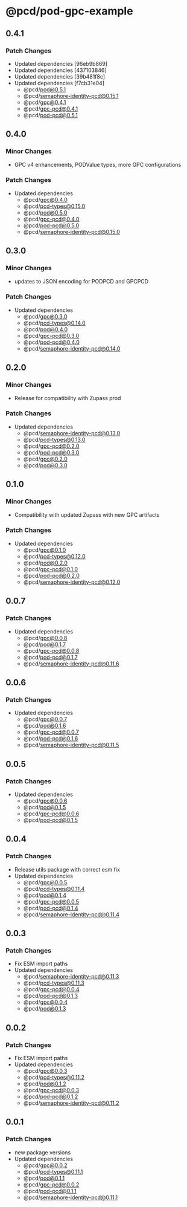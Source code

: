 # @pcd/pod-gpc-example

## 0.4.1

### Patch Changes

- Updated dependencies [96eb9b869]
- Updated dependencies [437103846]
- Updated dependencies [39b481f8c]
- Updated dependencies [f7cb31e04]
  - @pcd/pod@0.5.1
  - @pcd/semaphore-identity-pcd@0.15.1
  - @pcd/gpc@0.4.1
  - @pcd/gpc-pcd@0.4.1
  - @pcd/pod-pcd@0.5.1

## 0.4.0

### Minor Changes

- GPC v4 enhancements, PODValue types, more GPC configurations

### Patch Changes

- Updated dependencies
  - @pcd/gpc@0.4.0
  - @pcd/pcd-types@0.15.0
  - @pcd/pod@0.5.0
  - @pcd/gpc-pcd@0.4.0
  - @pcd/pod-pcd@0.5.0
  - @pcd/semaphore-identity-pcd@0.15.0

## 0.3.0

### Minor Changes

- updates to JSON encoding for PODPCD and GPCPCD

### Patch Changes

- Updated dependencies
  - @pcd/gpc@0.3.0
  - @pcd/pcd-types@0.14.0
  - @pcd/pod@0.4.0
  - @pcd/gpc-pcd@0.3.0
  - @pcd/pod-pcd@0.4.0
  - @pcd/semaphore-identity-pcd@0.14.0

## 0.2.0

### Minor Changes

- Release for compatibility with Zupass prod

### Patch Changes

- Updated dependencies
  - @pcd/semaphore-identity-pcd@0.13.0
  - @pcd/pcd-types@0.13.0
  - @pcd/gpc-pcd@0.2.0
  - @pcd/pod-pcd@0.3.0
  - @pcd/gpc@0.2.0
  - @pcd/pod@0.3.0

## 0.1.0

### Minor Changes

- Compatibility with updated Zupass with new GPC artifacts

### Patch Changes

- Updated dependencies
  - @pcd/gpc@0.1.0
  - @pcd/pcd-types@0.12.0
  - @pcd/pod@0.2.0
  - @pcd/gpc-pcd@0.1.0
  - @pcd/pod-pcd@0.2.0
  - @pcd/semaphore-identity-pcd@0.12.0

## 0.0.7

### Patch Changes

- Updated dependencies
  - @pcd/gpc@0.0.8
  - @pcd/pod@0.1.7
  - @pcd/gpc-pcd@0.0.8
  - @pcd/pod-pcd@0.1.7
  - @pcd/semaphore-identity-pcd@0.11.6

## 0.0.6

### Patch Changes

- Updated dependencies
  - @pcd/gpc@0.0.7
  - @pcd/pod@0.1.6
  - @pcd/gpc-pcd@0.0.7
  - @pcd/pod-pcd@0.1.6
  - @pcd/semaphore-identity-pcd@0.11.5

## 0.0.5

### Patch Changes

- Updated dependencies
  - @pcd/gpc@0.0.6
  - @pcd/pod@0.1.5
  - @pcd/gpc-pcd@0.0.6
  - @pcd/pod-pcd@0.1.5

## 0.0.4

### Patch Changes

- Release utils package with correct esm fix
- Updated dependencies
  - @pcd/gpc@0.0.5
  - @pcd/pcd-types@0.11.4
  - @pcd/pod@0.1.4
  - @pcd/gpc-pcd@0.0.5
  - @pcd/pod-pcd@0.1.4
  - @pcd/semaphore-identity-pcd@0.11.4

## 0.0.3

### Patch Changes

- Fix ESM import paths
- Updated dependencies
  - @pcd/semaphore-identity-pcd@0.11.3
  - @pcd/pcd-types@0.11.3
  - @pcd/gpc-pcd@0.0.4
  - @pcd/pod-pcd@0.1.3
  - @pcd/gpc@0.0.4
  - @pcd/pod@0.1.3

## 0.0.2

### Patch Changes

- Fix ESM import paths
- Updated dependencies
  - @pcd/gpc@0.0.3
  - @pcd/pcd-types@0.11.2
  - @pcd/pod@0.1.2
  - @pcd/gpc-pcd@0.0.3
  - @pcd/pod-pcd@0.1.2
  - @pcd/semaphore-identity-pcd@0.11.2

## 0.0.1

### Patch Changes

- new package versions
- Updated dependencies
  - @pcd/gpc@0.0.2
  - @pcd/pcd-types@0.11.1
  - @pcd/pod@0.1.1
  - @pcd/gpc-pcd@0.0.2
  - @pcd/pod-pcd@0.1.1
  - @pcd/semaphore-identity-pcd@0.11.1

